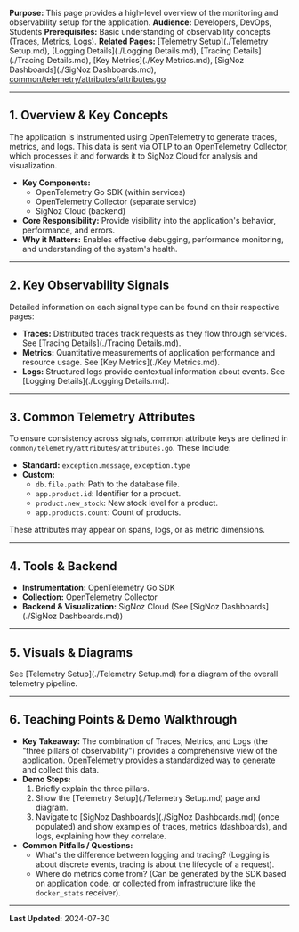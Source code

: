 
**Purpose:** This page provides a high-level overview of the monitoring and observability setup for the application.
**Audience:** Developers, DevOps, Students
**Prerequisites:** Basic understanding of observability concepts (Traces, Metrics, Logs).
**Related Pages:** [Telemetry Setup](./Telemetry Setup.md), [Logging Details](./Logging Details.md), [Tracing Details](./Tracing Details.md), [Key Metrics](./Key Metrics.md), [SigNoz Dashboards](./SigNoz Dashboards.md), [common/telemetry/attributes/attributes.go]()

---

## 1. Overview & Key Concepts

The application is instrumented using OpenTelemetry to generate traces, metrics, and logs. This data is sent via OTLP to an OpenTelemetry Collector, which processes it and forwards it to SigNoz Cloud for analysis and visualization.

*   **Key Components:**
    *   OpenTelemetry Go SDK (within services)
    *   OpenTelemetry Collector (separate service)
    *   SigNoz Cloud (backend)
*   **Core Responsibility:** Provide visibility into the application's behavior, performance, and errors.
*   **Why it Matters:** Enables effective debugging, performance monitoring, and understanding of the system's health.

---

## 2. Key Observability Signals

Detailed information on each signal type can be found on their respective pages:

*   **Traces:** Distributed traces track requests as they flow through services. See [Tracing Details](./Tracing Details.md).
*   **Metrics:** Quantitative measurements of application performance and resource usage. See [Key Metrics](./Key Metrics.md).
*   **Logs:** Structured logs provide contextual information about events. See [Logging Details](./Logging Details.md).

---

## 3. Common Telemetry Attributes

To ensure consistency across signals, common attribute keys are defined in `common/telemetry/attributes/attributes.go`. These include:

*   **Standard:** `exception.message`, `exception.type`
*   **Custom:**
    *   `db.file.path`: Path to the database file.
    *   `app.product.id`: Identifier for a product.
    *   `product.new_stock`: New stock level for a product.
    *   `app.products.count`: Count of products.

These attributes may appear on spans, logs, or as metric dimensions.

---

## 4. Tools & Backend

*   **Instrumentation:** OpenTelemetry Go SDK
*   **Collection:** OpenTelemetry Collector
*   **Backend & Visualization:** SigNoz Cloud (See [SigNoz Dashboards](./SigNoz Dashboards.md))

---

## 5. Visuals & Diagrams

See [Telemetry Setup](./Telemetry Setup.md) for a diagram of the overall telemetry pipeline.

---

## 6. Teaching Points & Demo Walkthrough

*   **Key Takeaway:** The combination of Traces, Metrics, and Logs (the "three pillars of observability") provides a comprehensive view of the application. OpenTelemetry provides a standardized way to generate and collect this data.
*   **Demo Steps:**
    1.  Briefly explain the three pillars.
    2.  Show the [Telemetry Setup](./Telemetry Setup.md) page and diagram.
    3.  Navigate to [SigNoz Dashboards](./SigNoz Dashboards.md) (once populated) and show examples of traces, metrics (dashboards), and logs, explaining how they correlate.
*   **Common Pitfalls / Questions:**
    *   What's the difference between logging and tracing? (Logging is about discrete events, tracing is about the lifecycle of a request).
    *   Where do metrics come from? (Can be generated by the SDK based on application code, or collected from infrastructure like the `docker_stats` receiver).

---

**Last Updated:** 2024-07-30

